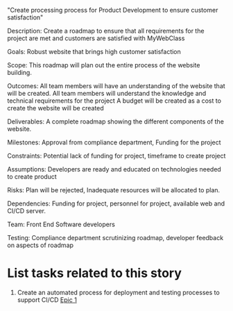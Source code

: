 "Create processing process for Product Development to ensure customer satisfaction"

Description: Create a roadmap to ensure that all requirements for the project are met and customers are satisfied with MyWebClass

Goals: Robust website that brings high customer satisfaction

Scope: This roadmap will plan out the entire process of the website building.

Outcomes: All team members will have an understanding of the website that will be created.
All team members will understand the knowledge and technical requirements for the project
A budget will be created as a cost to create the website will be created

Deliverables: A complete roadmap showing the different components of the website.

Milestones: Approval from compliance department, Funding for the project

Constraints: Potential lack of funding for project, timeframe to create project

Assumptions: Developers are ready and educated on technologies needed to create product

Risks: Plan will be rejected, Inadequate resources will be allocated to plan.

Dependencies: Funding for project, personnel for project, available web and CI/CD server.

Team: Front End Software developers


Testing: Compliance department scrutinizing roadmap, developer feedback on aspects of roadmap

# List tasks related to this story
1. Create an automated process for deployment and testing processes to support CI/CD [Epic 1](https://github.com/bsibanda3/mywebclass-agile-docs/blob/main/documentation/theme_1/initiatives/Epics/DevOps%20Epics.md)
